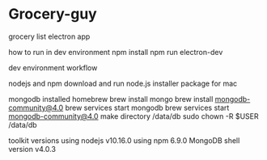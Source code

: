 # Grocery-guy
grocery list electron app 

how to run in dev environment
npm install
npm run electron-dev



dev environment workflow

nodejs and npm
download and run node.js installer package for mac

mongodb
installed homebrew
brew install mongo
brew install mongodb-community@4.0
brew services start mongodb
brew services start mongodb-community@4.0
make directory /data/db
sudo chown -R $USER /data/db

toolkit versions
using nodejs v10.16.0
using npm 6.9.0
MongoDB shell version v4.0.3

